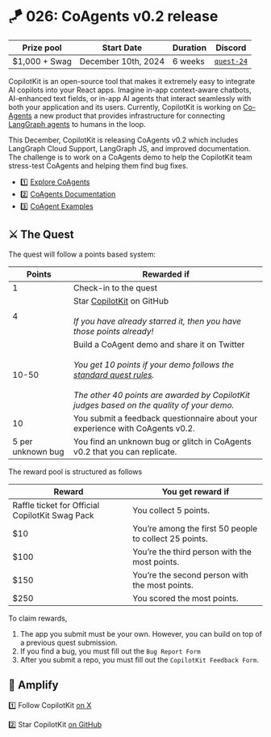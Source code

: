 
# 🪁 026: CoAgents v0.2 release

| Prize pool | Start Date | Duration | Discord |
| --- | --- | --- | --- |
| $1,000 + Swag | December 10th, 2024 | 6 weeks |  [`quest-24`](https://discord.com/channels/709823791097708597/1315706400286052352) |

CopilotKit is an open-source tool that makes it extremely easy to integrate AI copilots into your React apps. Imagine in-app context-aware chatbots, AI-enhanced text fields, or in-app AI agents that interact seamlessly with both your application and its users. Currently, CopilotKit is working on [Co-Agents](https://docs.copilotkit.ai/coagents) a new product that provides infrastructure for connecting [LangGraph agents](https://www.langchain.com/agents) to humans in the loop.

This December, CopilotKit is releasing CoAgents v0.2 which includes LangGraph Cloud Support, LangGraph JS, and improved documentation. The challenge is to work on a CoAgents demo to help the CopilotKit team stress-test CoAgents and helping them find bug fixes.

- 1️⃣ [Explore CoAgents](https://docs.copilotkit.ai/coagents)
- 2️⃣ [CoAgents Documentation](https://docs.copilotkit.ai/coagents)
- 3️⃣ [CoAgent Examples](https://docs.copilotkit.ai/coagents/videos/perplexity-clone)

## **⚔️ The Quest**

The quest will follow a points based system:

| Points | Rewarded if |
| --- | --- |
| 1 | Check-in to the quest |
| 4 | Star [CopilotKit](https://github.com/CopilotKit/CopilotKit) on GitHub <br><br> *If you have already starred it, then you have those points already!*|
| 10-50 | Build a CoAgent demo and share it on Twitter <br> <br> *You get 10 points if your demo follows the [standard quest rules](https://docs.quira.sh/for-developers/quests/creator-quests/quest-standard-rules). <br><br> The other 40 points are awarded by CopilotKit judges based on the quality of your demo.* |
| 10 | You submit a feedback questionnaire about your experience with CoAgents v0.2. |
| 5 per unknown bug | You find an unknown bug or glitch in CoAgents v0.2 that you can replicate. |

The reward pool is structured as follows

| Reward | You get reward if |
| --- | --- |
| Raffle ticket for Official CopilotKit Swag Pack | You collect 5 points. |
| $10 | You’re among the first 50 people to collect 25 points. |
| $100 | You’re the third person with the most points. |
| $150 | You’re the second person with the most points. |
| $250 | You scored the most points. |

To claim rewards,

1. The app you submit must be your own. However, you can build on top of a previous quest submission.
2. If you find a bug, you must fill out the `Bug Report Form`
3. After you submit a repo, you must fill out the `CopilotKit Feedback Form`.

## 📱 **Amplify**

1️⃣ Follow CopilotKit [on X](https://x.com/CopilotKit/)

2️⃣ Star CopilotKit [on GitHub](https://github.com/CopilotKit/CopilotKit)
